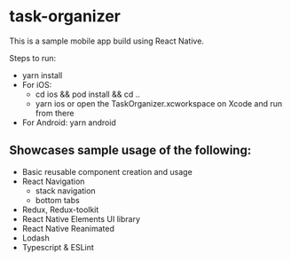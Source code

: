 # task-organizer

This is a sample mobile app build using React Native.

Steps to run:
 - yarn install
 - For iOS:
   - cd ios && pod install && cd ..
   - yarn ios or open the TaskOrganizer.xcworkspace on Xcode and run from there
 - For Android: yarn android
 
 ## Showcases sample usage of the following:
 - Basic reusable component creation and usage
 - React Navigation
   - stack navigation
   - bottom tabs
 - Redux, Redux-toolkit
 - React Native Elements UI library
 - React Native Reanimated
 - Lodash
 - Typescript & ESLint
